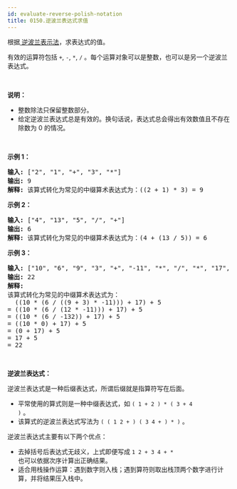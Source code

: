 ```yaml
---
id: evaluate-reverse-polish-notation
title: 0150.逆波兰表达式求值
---
```

根据[ 逆波兰表示法](https://baike.baidu.com/item/%E9%80%86%E6%B3%A2%E5%85%B0%E5%BC%8F/128437)，求表达式的值。

有效的运算符包括 <code>+</code>, <code>-</code>, <code>*</code>, <code>/</code> 。每个运算对象可以是整数，也可以是另一个逆波兰表达式。

 

**说明：**


- 整数除法只保留整数部分。
- 给定逆波兰表达式总是有效的。换句话说，表达式总会得出有效数值且不存在除数为 0 的情况。

 

**示例 1：**


<pre><strong>输入:</strong> [&#34;2&#34;, &#34;1&#34;, &#34;+&#34;, &#34;3&#34;, &#34;*&#34;]<br/><strong>输出:</strong> 9<br/><strong>解释:</strong> 该算式转化为常见的中缀算术表达式为：((2 + 1) * 3) = 9<br/></pre>

**示例 2：**


<pre><strong>输入:</strong> [&#34;4&#34;, &#34;13&#34;, &#34;5&#34;, &#34;/&#34;, &#34;+&#34;]<br/><strong>输出:</strong> 6<br/><strong>解释:</strong> 该算式转化为常见的中缀算术表达式为：(4 + (13 / 5)) = 6<br/></pre>

**示例 3：**


<pre><strong>输入:</strong> [&#34;10&#34;, &#34;6&#34;, &#34;9&#34;, &#34;3&#34;, &#34;+&#34;, &#34;-11&#34;, &#34;*&#34;, &#34;/&#34;, &#34;*&#34;, &#34;17&#34;, &#34;+&#34;, &#34;5&#34;, &#34;+&#34;]<br/><strong>输出:</strong> 22<br/><strong>解释:</strong> <br/>该算式转化为常见的中缀算术表达式为：<br/>  ((10 * (6 / ((9 + 3) * -11))) + 17) + 5<br/>= ((10 * (6 / (12 * -11))) + 17) + 5<br/>= ((10 * (6 / -132)) + 17) + 5<br/>= ((10 * 0) + 17) + 5<br/>= (0 + 17) + 5<br/>= 17 + 5<br/>= 22</pre>

 

**逆波兰表达式：**

逆波兰表达式是一种后缀表达式，所谓后缀就是指算符写在后面。


- 平常使用的算式则是一种中缀表达式，如 <code>( 1 + 2 ) * ( 3 + 4 )</code> 。
- 该算式的逆波兰表达式写法为 <code>( ( 1 2 + ) ( 3 4 + ) * )</code> 。

逆波兰表达式主要有以下两个优点：


- 去掉括号后表达式无歧义，上式即便写成 <code>1 2 + 3 4 + * </code>也可以依据次序计算出正确结果。
- 适合用栈操作运算：遇到数字则入栈；遇到算符则取出栈顶两个数字进行计算，并将结果压入栈中。
